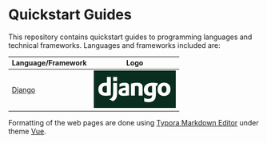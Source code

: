 # Quickstart Guides

This repository contains quickstart guides to programming languages and technical frameworks. Languages and frameworks included are:

Language/Framework | Logo
-- | --
[Django](https://alvii147.github.io/QuickstartGuides/Django/pages/DjangoQuickstartGuide) |[![Django Logo](img/resized/django_logo.png)](https://alvii147.github.io/QuickstartGuides/Django/pages/DjangoQuickstartGuide) 

Formatting of the web pages are done using [Typora Markdown Editor](https://typora.io/) under theme [Vue](https://theme.typora.io/theme/Vue/).

